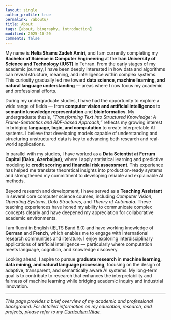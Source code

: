 ```yaml
---
layout: single
author_profile: true
permalink: /aboutu/
title: About
tags: [about, biography, introduction]
modified: 2025-10-20
comments: false
---
```


My name is **Helia Shams Zadeh Amiri**, and I am currently completing my **Bachelor of Science in Computer Engineering** at the **Iran University of Science and Technology (IUST)** in Tehran. From the early stages of my academic journey, I have been deeply interested in how data and algorithms can reveal structure, meaning, and intelligence within complex systems. This curiosity gradually led me toward **data science, machine learning, and natural language understanding** — areas where I now focus my academic and professional efforts.

During my undergraduate studies, I have had the opportunity to explore a wide range of fields — from **computer vision and artificial intelligence** to **semantic knowledge representation** and **bioinformatics**. My undergraduate thesis, *“Transforming Text into Structured Knowledge: A Frame-Semantics and RDF-based Approach,”* reflects my growing interest in bridging **language, logic, and computation** to create interpretable AI systems. I believe that developing models capable of understanding and structuring unstructured data is key to advancing both research and real-world applications.

In parallel with my studies, I have worked as a **Data Scientist at Ferrum Capital (Baku, Azerbaijan)**, where I apply statistical learning and predictive modeling to **credit scoring and financial risk assessment**. This experience has helped me translate theoretical insights into production-ready systems and strengthened my commitment to developing reliable and explainable AI methods.  

Beyond research and development, I have served as a **Teaching Assistant** in several core computer science courses, including *Computer Vision*, *Operating Systems*, *Data Structures*, and *Theory of Automata*. These teaching experiences have honed my ability to communicate complex concepts clearly and have deepened my appreciation for collaborative academic environments.

I am fluent in English (IELTS Band 8.0) and have working knowledge of **German** and **French**, which enables me to engage with international research communities and literature. I enjoy exploring interdisciplinary applications of artificial intelligence — particularly where computation meets language, cognition, and knowledge discovery.

Looking ahead, I aspire to pursue **graduate research** in **machine learning, data mining, and natural language processing**, focusing on the design of adaptive, transparent, and semantically aware AI systems. My long-term goal is to contribute to research that enhances the interpretability and fairness of machine learning while bridging academic inquiry and industrial innovation.

---

*This page provides a brief overview of my academic and professional background. For detailed information on my education, research, and projects, please refer to my [Curriculum Vitae](/cv/).*
